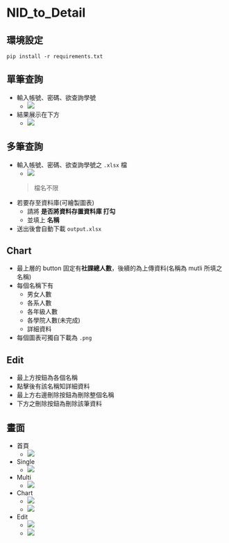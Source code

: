 # NID_to_Detail

## 環境設定

```
pip install -r requirements.txt
```

## 單筆查詢

+ 輸入帳號、密碼、欲查詢學號
    + ![](https://i.imgur.com/5gotIAt.png)
+ 結果展示在下方
    + ![](https://i.imgur.com/nVbM2jP.png)

## 多筆查詢

+ 輸入帳號、密碼、欲查詢學號之 `.xlsx` 檔
    + ![](https://i.imgur.com/A8hmiEI.png)
    > 檔名不限
+ 若要存至資料庫(可繪製圖表)
    + 請將 **是否將資料存置資料庫 打勾**
    + 並填上 **名稱**
+ 送出後會自動下載 `output.xlsx`

## Chart

+ 最上層的 button 固定有**社課總人數**，後續的為上傳資料(名稱為 mutli 所填之名稱)
+ 每個名稱下有
    + 男女人數
    + 各系人數
    + 各年級人數
    + 各學院人數(未完成)
    + 詳細資料
+ 每個圖表可獨自下載為 `.png`

## Edit

+ 最上方按鈕為各個名稱
+ 點擊後有該名稱知詳細資料
+ 最上方右邊刪除按鈕為刪除整個名稱
+ 下方之刪除按鈕為刪除該筆資料

## 畫面

+ 首頁
    + ![](https://i.imgur.com/wbh56Nk.png)
+ Single
    + ![](https://i.imgur.com/wB45uw6.png)
+ Multi
    + ![](https://i.imgur.com/Hja3f72.png)
+ Chart
    + ![](https://i.imgur.com/WhcxWAX.png)
    + ![](https://i.imgur.com/fYRHMsr.png)
+ Edit
    + ![](https://i.imgur.com/F647doR.png)
    + ![](https://i.imgur.com/tL9b1SG.png)